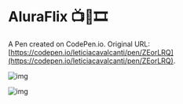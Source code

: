 # AluraFlix :tv::cinema::film_strip:
A Pen created on CodePen.io. Original URL: [https://codepen.io/leticiacavalcanti/pen/ZEorLRQ](https://codepen.io/leticiacavalcanti/pen/ZEorLRQ).

![img](https://i.imgur.com/DUd0QQL.png)

![img](https://i.imgur.com/uKO0kCB.png)
